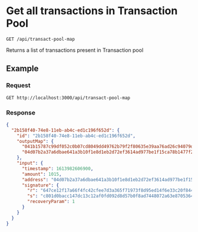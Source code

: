 # Get all transactions in Transaction Pool

    GET /api/transact-pool-map
    
Returns a list of transactions present in Transaction pool

## Example
### Request

    GET http://localhost:3000/api/transact-pool-map

### Response
``` json
{
  "2b158f40-74e8-11eb-ab4c-ed1c196f652d": {
    "id": "2b158f40-74e8-11eb-ab4c-ed1c196f652d",
    "outputMap": {
      "041b15787c99df052c0b07cd8049dd49762b79f2f80635e39aa76ad26c94079ddfb77cc7100c9df1c0497dd52409f71190b81fe8c839f5a8f3ea2d79b780f59919": 200,
      "04d07b2a37a6dbae641a3b10f1e8d1eb2d72ef3614ad977be1f15ca78b1477f2b4b67d33412b9d29ec67df2c8da03ee25b3a5c1e7ce7be3e33e1f2a47091a58e84": 815
    },
    "input": {
      "timestamp": 1613982606900,
      "amount": 1015,
      "address": "04d07b2a37a6dbae641a3b10f1e8d1eb2d72ef3614ad977be1f15ca78b1477f2b4b67d33412b9d29ec67df2c8da03ee25b3a5c1e7ce7be3e33e1f2a47091a58e84",
      "signature": {
        "r": "647ce12f17a66f4fc42cfee7d3a365f71973f8d95ed14f6e33c20f8445eac9d7",
        "s": "c801d0bacc147dc13c12af0fd092d8d57b0f8ad7448072a63e870536476f21da",
        "recoveryParam": 1
      }
    }
  }
}
```

